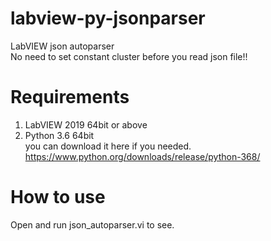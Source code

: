 # labview-py-jsonparser
LabVIEW json autoparser \
No need to set constant cluster before you read json file!! 

# Requirements
1. LabVIEW 2019 64bit or above
2. Python 3.6 64bit \
you can download it here if you needed.\
https://www.python.org/downloads/release/python-368/

# How to use
Open and run json_autoparser.vi to see.
